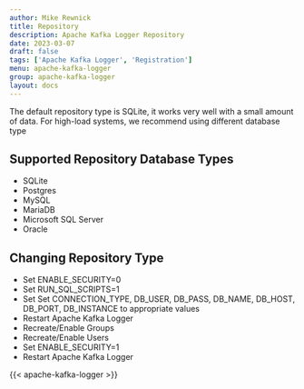 ```yaml
---
author: Mike Rewnick
title: Repository
description: Apache Kafka Logger Repository
date: 2023-03-07
draft: false
tags: ['Apache Kafka Logger', 'Registration']
menu: apache-kafka-logger
group: apache-kafka-logger
layout: docs
---
```


The default repository type is SQLite, it works very well with a small amount of data. For high-load systems, we recommend using different database type

## Supported Repository Database Types

- SQLite
- Postgres
- MySQL
- MariaDB
- Microsoft SQL Server
- Oracle

## Changing Repository Type

- Set ENABLE_SECURITY=0
- Set RUN_SQL_SCRIPTS=1
- Set Set CONNECTION_TYPE, DB_USER, DB_PASS, DB_NAME, DB_HOST, DB_PORT, DB_INSTANCE to appropriate values
- Restart Apache Kafka Logger
- Recreate/Enable Groups
- Recreate/Enable Users
- Set ENABLE_SECURITY=1
- Restart Apache Kafka Logger

{{< apache-kafka-logger >}}
